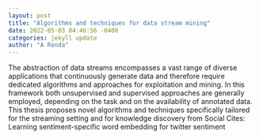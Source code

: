 ```yaml
--- 
layout: post 
title: "Algorithms and techniques for data stream mining" 
date: 2022-05-03 04:46:56 -0400 
categories: jekyll update 
author: "A Renda" 
--- 
```

The abstraction of data streams encompasses a vast range of diverse applications that continuously generate data and therefore require dedicated algorithms and approaches for exploitation and mining. In this framework both unsupervised and supervised approaches are generally employed, depending on the task and on the availability of annotated data. This thesis proposes novel algorithms and techniques specifically tailored for the streaming setting and for knowledge discovery from Social Cites: Learning sentiment-specific word embedding for twitter sentiment